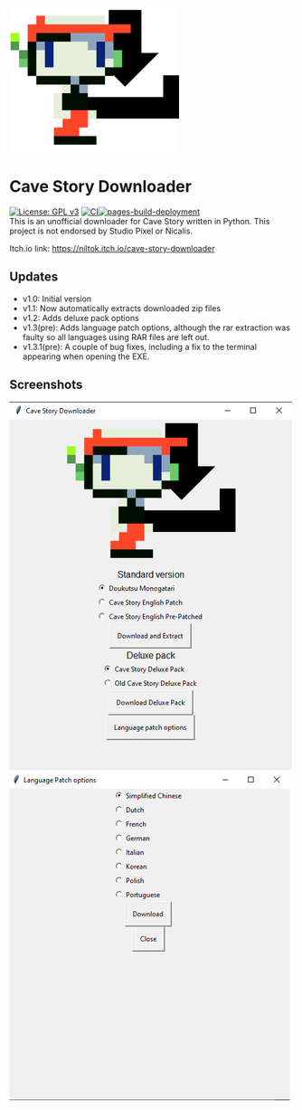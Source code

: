 ![Cave Story Downloader logo](src/logo.png)<br>
#  Cave Story Downloader
[![License: GPL v3](https://img.shields.io/badge/License-GPLv3-blue.svg)](https://www.gnu.org/licenses/gpl-3.0)
[![CI](https://github.com/niltok64/CSDL/actions/workflows/main.yml/badge.svg)](https://github.com/niltok64/CSDL/actions/workflows/main.yml)[![pages-build-deployment](https://github.com/niltok64/CSDL/actions/workflows/pages/pages-build-deployment/badge.svg)](https://github.com/niltok64/CSDL/actions/workflows/pages/pages-build-deployment)<br>
This is an unofficial downloader for Cave Story written in Python. This project is not endorsed by Studio Pixel or Nicalis.

Itch.io link: https://niltok.itch.io/cave-story-downloader
## Updates
- v1.0: Initial version
- v1.1: Now automatically extracts downloaded zip files
- v1.2: Adds deluxe pack options
- v1.3(pre): Adds language patch options, although the rar extraction was faulty so all languages using RAR files are left out.
- v1.3.1(pre): A couple of bug fixes, including a fix to the terminal appearing when opening the EXE.
## Screenshots
![Screenshot of main window](ITCH/screenshot1.png)
![Screenshot of language patch window](ITCH/screenshot2.png)
